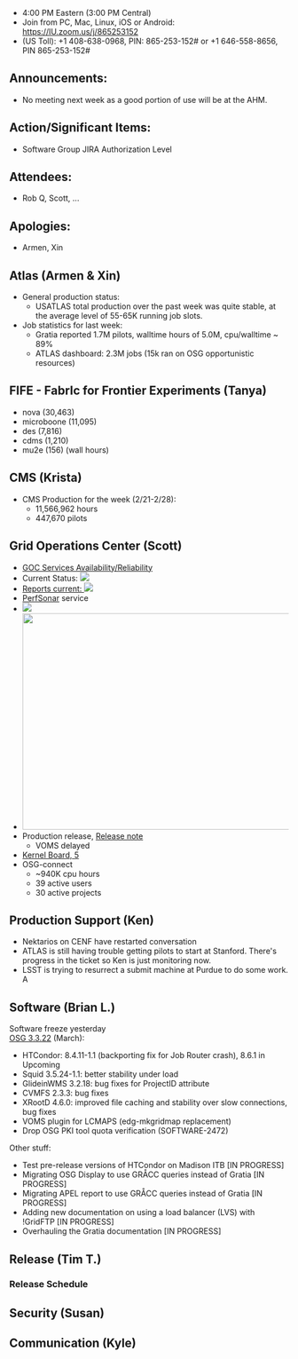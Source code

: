    * 4:00 PM Eastern (3:00 PM Central)
   * Join from PC, Mac, Linux, iOS or Android: https://IU.zoom.us/j/865253152
   * (US Toll): +1 408-638-0968, PIN: 865-253-152# or +1 646-558-8656, PIN 865-253-152#

## Announcements: 
   * No meeting next week as a good portion of use will be at the AHM. 

## Action/Significant Items: 
   * Software Group JIRA Authorization Level

## Attendees: 
   * Rob Q, Scott, ... 

## Apologies:
   * Armen, Xin

## Atlas (Armen & Xin)  

   * General production status:  
      * USATLAS total production over the past week was quite stable, at the average level of 55-65K running job slots.
   * Job statistics for last week:
      * Gratia reported 1.7M pilots, walltime hours of 5.0M, cpu/walltime ~ 89%
      * ATLAS dashboard: 2.3M jobs (15k ran on OSG opportunistic resources)


## FIFE - FabrIc for Frontier Experiments (Tanya)
   * nova (30,463)
   * microboone (11,095)
   * des (7,816)
   * cdms (1,210)
   * mu2e (156)
   (wall hours)

## CMS (Krista)
   * CMS Production for the week (2/21-2/28):
      * 11,566,962 hours
      * 447,670 pilots

## Grid Operations Center (Scott)
   * [GOC Services Availability/Reliability](http://tinyurl.com/pre26vw)
   * Current Status: [<img src="http://monitor.grid.iu.edu/availability/production_status.png">](http://monitor.grid.iu.edu/availability/production.html)
   * <a href="http://reports.grid.iu.edu/reports/">Reports current: <img src="http://steige.grid.iu.edu/steige/status_reports.png"></a>
   * [PerfSonar](http://maddash.aglt2.org/maddash-webui/index.cgi?dashboard=OSG\%20Grid\%20Operations\%20Center\%20Test\%20Mesh\%20Config) service
   * <img src="http://gratiaweb1.grid.iu.edu/gratiastatic/today/osg_wall_hours.png"/>
   * <img src="http://osg-flock.grid.iu.edu/monitoring/condor/condor_7day.png" width='630' height='390'  /><br>
   * Production release, [Release note](http://osggoc.blogspot.com/2017/02/goc-service-update-tuesday-february_21.html)
      * VOMS delayed
   * [Kernel Board, 5](http://monitor.grid.iu.edu/kernel/kernel_overview_el5.html)
   * OSG-connect
      * ~940K cpu hours 
      * 39 active users
      * 30 active projects

## Production Support (Ken)
   *  Nektarios on CENF have restarted conversation
   * ATLAS is still having trouble getting pilots to start at Stanford. There's progress in the ticket so Ken is just monitoring now.
   * LSST is trying to resurrect a submit machine at Purdue to do some work. A

## Software (Brian L.)
Software freeze yesterday  
[OSG 3.3.22](https://jira.opensciencegrid.org/issues/?filter=15254) (March):  

-   HTCondor: 8.4.11-1.1 (backporting fix for Job Router crash), 8.6.1 in Upcoming
-   Squid 3.5.24-1.1: better stability under load
-   GlideinWMS 3.2.18: bug fixes for ProjectID attribute
-   CVMFS 2.3.3: bug fixes
-   XRootD 4.6.0: improved file caching and stability over slow connections, bug fixes
-   VOMS plugin for LCMAPS (edg-mkgridmap replacement)
-   Drop OSG PKI tool quota verification (SOFTWARE-2472)

Other stuff:  

-   Test pre-release versions of HTCondor on Madison ITB [IN PROGRESS]
-   Migrating OSG Display to use GR&Aring;CC queries instead of Gratia [IN PROGRESS]
-   Migrating APEL report to use GR&Aring;CC queries instead of Gratia [IN PROGRESS]
-   Adding new documentation on using a load balancer (LVS) with !GridFTP [IN PROGRESS]
-   Overhauling the Gratia documentation [IN PROGRESS]

## Release (Tim T.)
### Release Schedule

## Security (Susan)

## Communication (Kyle)
